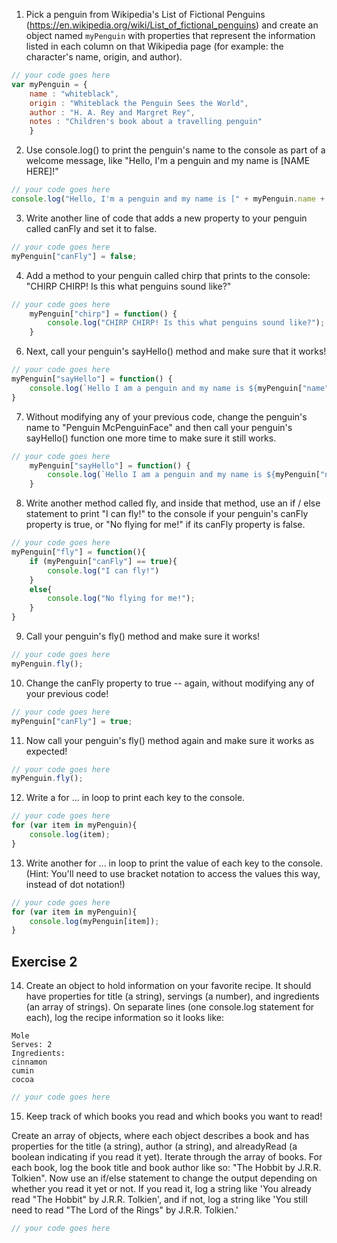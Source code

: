 1. Pick a penguin from Wikipedia's List of Fictional Penguins (https://en.wikipedia.org/wiki/List_of_fictional_penguins) and create an object named `myPenguin` with properties that represent the information listed in each column on that Wikipedia page (for example: the character's name, origin, and author).

```js
// your code goes here
var myPenguin = {
    name : "whiteblack",
    origin : "Whiteblack the Penguin Sees the World",
    author : "H. A. Rey and Margret Rey",
    notes : "Children's book about a travelling penguin"
    }
```

2. Use console.log() to print the penguin's name to the console as part of a welcome message, like "Hello, I'm a penguin and my name is [NAME HERE]!"

```js
// your code goes here
console.log("Hello, I'm a penguin and my name is [" + myPenguin.name + "]!");

```

3. Write another line of code that adds a new property to your penguin called canFly and set it to false.

```js
// your code goes here
myPenguin["canFly"] = false;
```

4. Add a method to your penguin called chirp that prints to the console: "CHIRP CHIRP! Is this what penguins sound like?"

```js
// your code goes here
    myPenguin["chirp"] = function() {
        console.log("CHIRP CHIRP! Is this what penguins sound like?");
    }
```

6. Next, call your penguin's sayHello() method and make sure that it works!

```js
// your code goes here
myPenguin["sayHello"] = function() {
    console.log(`Hello I am a penguin and my name is ${myPenguin["name"]}`);
}
```

7. Without modifying any of your previous code, change the penguin's name to "Penguin McPenguinFace" and then call your penguin's sayHello() function one more time to make sure it still works.

```js
// your code goes here
    myPenguin["sayHello"] = function() {
        console.log(`Hello I am a penguin and my name is ${myPenguin["name"]="Penguin McPenguinFace"}`);
    }
```

8. Write another method called fly, and inside that method, use an if / else statement to print "I can fly!" to the console if your penguin's canFly property is true, or "No flying for me!" if its canFly property is false.

```js
// your code goes here
myPenguin["fly"] = function(){
    if (myPenguin["canFly"] == true){
        console.log("I can fly!")
    }
    else{
        console.log("No flying for me!");
    }
}
```

9. Call your penguin's fly() method and make sure it works!

```js
// your code goes here
myPenguin.fly();
```

10. Change the canFly property to true -- again, without modifying any of your previous code!

```js
// your code goes here
myPenguin["canFly"] = true;


```

11. Now call your penguin's fly() method again and make sure it works as expected!

```js
// your code goes here
myPenguin.fly();
```

12. Write a for ... in loop to print each key to the console.

```js
// your code goes here
for (var item in myPenguin){
    console.log(item);
}

```

13. Write another for ... in loop to print the value of each key to the console. (Hint: You'll need to use bracket notation to access the values this way, instead of dot notation!)

```js
// your code goes here
for (var item in myPenguin){
    console.log(myPenguin[item]);
}
```

## Exercise 2
 14. Create an object to hold information on your favorite recipe. It should have properties for title (a string), servings (a number), and ingredients (an array of strings).
 On separate lines (one console.log statement for each), log the recipe information so it looks like:
 ```
 Mole
 Serves: 2
 Ingredients:
 cinnamon
 cumin
 cocoa
```

```js
// your code goes here
```

 15. Keep track of which books you read and which books you want to read!

 Create an array of objects, where each object describes a book and has properties for the title (a string), author (a string), and alreadyRead (a boolean indicating if you read it yet).
 Iterate through the array of books. For each book, log the book title and book author like so: "The Hobbit by J.R.R. Tolkien".
 Now use an if/else statement to change the output depending on whether you read it yet or not. If you read it, log a string like 'You already read "The Hobbit" by J.R.R. Tolkien', and if not, log a string like 'You still need to read "The Lord of the Rings" by J.R.R. Tolkien.'

 ```js
// your code goes here
```
